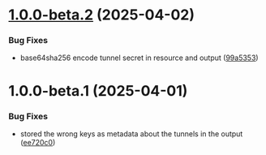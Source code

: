 # [1.0.0-beta.2](https://github.com/MonsieurDahlstrom/tf-cloudflare-ztna/compare/v1.0.0-beta.1...v1.0.0-beta.2) (2025-04-02)


### Bug Fixes

* base64sha256 encode tunnel secret in resource and output ([99a5353](https://github.com/MonsieurDahlstrom/tf-cloudflare-ztna/commit/99a53539cc6cb2d465c2ac2ba586287043a65a4f))

# 1.0.0-beta.1 (2025-04-01)


### Bug Fixes

* stored the wrong keys as metadata about the tunnels in the output ([ee720c0](https://github.com/MonsieurDahlstrom/tf-cloudflare-ztna/commit/ee720c0e223225c58c111e73330a6429c112c769))
